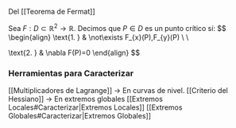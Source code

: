 Del [[Teorema de Fermat]]

Sea $F:D\subset \mathbb{R}^{2} \to \mathbb{R}$.
Decimos que $P \in D$ es un punto crítico sí:
$$
\begin{align}
\text{1. } &  \not\exists F_{x}(P),F_{y}(P) \\ \\

\text{2. } &  \nabla F(P)=0
\end{align}
$$

### Herramientas para Caracterizar
[[Multiplicadores de Lagrange]] $\to$ En curvas de nivel.
[[Criterio del Hessiano]] -> En extremos globales
[[Extremos Locales#Caracterizar|Extremos Locales]]
[[Extremos Globales#Caracterizar|Extremos Globales]]
